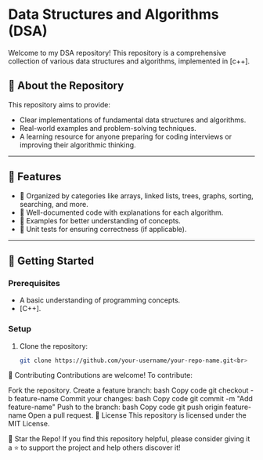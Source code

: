 # Data Structures and Algorithms (DSA)

Welcome to my DSA repository! This repository is a comprehensive collection of various data structures and algorithms, implemented in [c++].
## 🧠 About the Repository

This repository aims to provide:
- Clear implementations of fundamental data structures and algorithms.
- Real-world examples and problem-solving techniques.
- A learning resource for anyone preparing for coding interviews or improving their algorithmic thinking.

---

## 🌟 Features

- 📂 Organized by categories like arrays, linked lists, trees, graphs, sorting, searching, and more.
- 📝 Well-documented code with explanations for each algorithm.
- 🚀 Examples for better understanding of concepts.
- 🧪 Unit tests for ensuring correctness (if applicable).

---

## 🚀 Getting Started

### Prerequisites
- A basic understanding of programming concepts.
- [C++].

### Setup
1. Clone the repository:
   ```bash
   git clone https://github.com/your-username/your-repo-name.git<br>
🤝 Contributing
Contributions are welcome! To contribute:

Fork the repository.
Create a feature branch:
bash
Copy code
git checkout -b feature-name
Commit your changes:
bash
Copy code
git commit -m "Add feature-name"
Push to the branch:
bash
Copy code
git push origin feature-name
Open a pull request.
📜 License
This repository is licensed under the MIT License.

🌟 Star the Repo!
If you find this repository helpful, please consider giving it a ⭐ to support the project and help others discover it!

